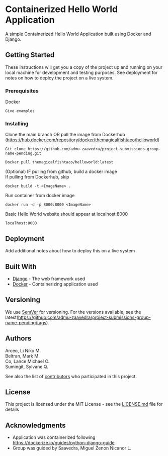 # Containerized Hello World Application

A simple Containerized Hello World Application built using Docker and Django. 

## Getting Started

These instructions will get you a copy of the project up and running on your local machine for development and testing purposes. See deployment for notes on how to deploy the project on a live system.

### Prerequisites

Docker

```
Give examples
```

### Installing

Clone the main branch OR pull the image from Dockerhub (https://hub.docker.com/repository/docker/themagicalfishtaco/helloworld)

```
Git clone https://github.com/admu-zaavedra/project-submissions-group-name-pending.git

Docker pull themagicalfishtaco/helloworld:latest
```

(Optional) IF pulling from github, build a docker image\
If pulling from Dockerhub, skip

```
docker build -t <ImageName> .
```

Run container from docker image

```
docker run -d -p 8000:8000 <ImageName>
```

Basic Hello World website should appear at localhost:8000

```
localhost:8000
```

## Deployment

Add additional notes about how to deploy this on a live system

## Built With

* [Django](https://docs.djangoproject.com/en/3.2/) - The web framework used
* [Docker](https://docs.docker.com/) - Containerizing application used

## Versioning

We use [SemVer](http://semver.org/) for versioning. For the versions available, see the latest(https://github.com/admu-zaavedra/project-submissions-group-name-pending/tags). 

## Authors
Arceo, Li Niko M.\
Beltran, Mark M.\
Co, Lance Michael O.\
Sumingit, Sylvane Q.

See also the list of [contributors](https://github.com/your/project/contributors) who participated in this project.

## License

This project is licensed under the MIT License - see the [LICENSE.md](LICENSE.md) file for details

## Acknowledgments

* Application was containerized following https://dockerize.io/guides/python-django-guide
* Group was guided by Saavedra, Miguel Zenon Nicanor L.
